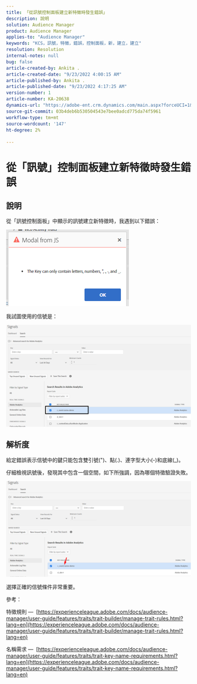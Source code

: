 ```yaml
---
title: 「從訊號控制面板建立新特徵時發生錯誤」
description: 說明
solution: Audience Manager
product: Audience Manager
applies-to: "Audience Manager"
keywords: "KCS，訊號，特徵，錯誤，控制面板，新，建立，建立"
resolution: Resolution
internal-notes: null
bug: false
article-created-by: Ankita .
article-created-date: "9/23/2022 4:00:15 AM"
article-published-by: Ankita .
article-published-date: "9/23/2022 4:17:25 AM"
version-number: 1
article-number: KA-20638
dynamics-url: "https://adobe-ent.crm.dynamics.com/main.aspx?forceUCI=1&pagetype=entityrecord&etn=knowledgearticle&id=3b376f32-f43a-ed11-9db1-0022480868ff"
source-git-commit: 03b4deb6b530504543e7bee0adcd775da74f5961
workflow-type: tm+mt
source-wordcount: '147'
ht-degree: 2%

---
```


# 從「訊號」控制面板建立新特徵時發生錯誤

## 說明


從「訊號控制面板」中顯示的訊號建立新特徵時，我遇到以下錯誤：

![](assets/___7cc00897-f63a-ed11-9db1-0022480868ff___.png)



我試圖使用的信號是：

![](assets/___7ec00897-f63a-ed11-9db1-0022480868ff___.png)


## 解析度


給定錯誤表示信號中的鍵只能包含雙引號(&quot;)、點(.)、連字型大小(-)和底線(_)。



仔細檢視訊號後，發現其中包含一個空間，如下所強調，因為哪個特徵驗證失敗。



![](assets/d04f0008-f63a-ed11-9db1-0022480868ff.png)

選擇正確的信號條件非常重要。

參考：

特徵規則 —  [https://experienceleague.adobe.com/docs/audience-manager/user-guide/features/traits/trait-builder/manage-trait-rules.html?lang=en](https://experienceleague.adobe.com/docs/audience-manager/user-guide/features/traits/trait-builder/manage-trait-rules.html?lang=en)

名稱需求 —  [https://experienceleague.adobe.com/docs/audience-manager/user-guide/features/traits/trait-key-name-requirements.html?lang=en](https://experienceleague.adobe.com/docs/audience-manager/user-guide/features/traits/trait-key-name-requirements.html?lang=en)
